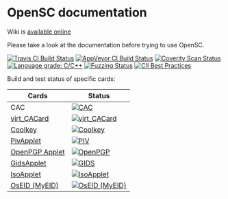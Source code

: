 # OpenSC documentation

Wiki is [available online](https://github.com/OpenSC/OpenSC/wiki)

Please take a look at the documentation before trying to use OpenSC.

[![Travis CI Build Status](https://travis-ci.org/OpenSC/OpenSC.svg)](https://travis-ci.org/OpenSC/OpenSC/branches)
[![AppVeyor CI Build Status](https://ci.appveyor.com/api/projects/status/github/OpenSC/OpenSC?branch=master&svg=true)](https://ci.appveyor.com/project/LudovicRousseau/OpenSC/branch/master)
[![Coverity Scan Status](https://scan.coverity.com/projects/4026/badge.svg)](https://scan.coverity.com/projects/4026)
[![Language grade: C/C++](https://img.shields.io/lgtm/grade/cpp/g/OpenSC/OpenSC.svg?logo=lgtm&logoWidth=18)](https://lgtm.com/projects/g/OpenSC/OpenSC/context:cpp)
[![Fuzzing Status](https://oss-fuzz-build-logs.storage.googleapis.com/badges/opensc.svg)](https://bugs.chromium.org/p/oss-fuzz/issues/list?sort=-opened&can=1&q=proj:opensc)
[![CII Best Practices](https://bestpractices.coreinfrastructure.org/projects/3908/badge)](https://bestpractices.coreinfrastructure.org/projects/3908)

Build and test status of specific cards:

| Cards                                                               | Status                                                                                                                            |
|---------------------------------------------------------------------|-----------------------------------------------------------------------------------------------------------------------------------|
| CAC                                                                 | [![CAC](https://gitlab.com/redhat-crypto/OpenSC/badges/cac/pipeline.svg)](https://gitlab.com/redhat-crypto/OpenSC/pipelines)         |
| [virt_CACard](https://github.com/PL4typus/virt_cacard)                                                         | [![virt_CACard](https://travis-ci.org/OpenSC/OpenSC.svg)](https://travis-ci.org/OpenSC/OpenSC/branches)        |
| [Coolkey](https://github.com/dogtagpki/coolkey/tree/master/applet)  | [![Coolkey](https://gitlab.com/redhat-crypto/OpenSC/badges/coolkey/pipeline.svg)](https://gitlab.com/redhat-crypto/OpenSC/pipelines) |
| [PivApplet](https://github.com/arekinath/PivApplet)                 | [![PIV](https://travis-ci.org/OpenSC/OpenSC.svg)](https://travis-ci.org/OpenSC/OpenSC/branches)                                   |
| [OpenPGP Applet](https://github.com/Yubico/ykneo-openpgp/)          | [![OpenPGP](https://travis-ci.org/OpenSC/OpenSC.svg)](https://travis-ci.org/OpenSC/OpenSC/branches)                               |
| [GidsApplet](https://github.com/vletoux/GidsApplet/)                | [![GIDS](https://travis-ci.org/OpenSC/OpenSC.svg)](https://travis-ci.org/OpenSC/OpenSC/branches)                                  |
| [IsoApplet](https://github.com/philipWendland/IsoApplet/)           | [![IsoApplet](https://travis-ci.org/OpenSC/OpenSC.svg)](https://travis-ci.org/OpenSC/OpenSC/branches)                             |
| [OsEID (MyEID)](https://sourceforge.net/projects/oseid/)            | [![OsEID (MyEID)](https://travis-ci.org/OpenSC/OpenSC.svg)](https://travis-ci.org/OpenSC/OpenSC/branches)                         |
